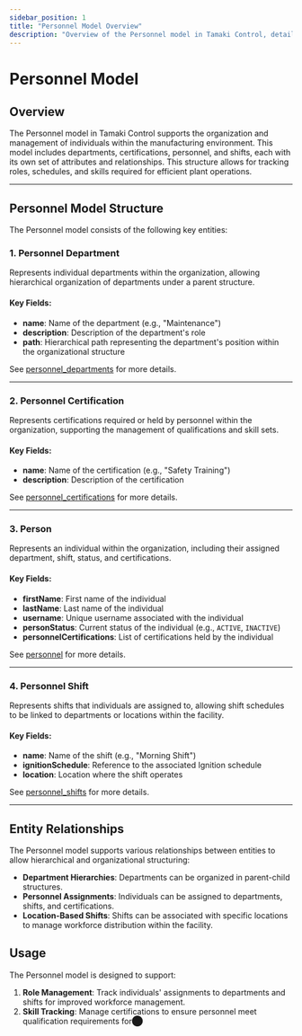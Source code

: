 ```yaml
---
sidebar_position: 1
title: "Personnel Model Overview"
description: "Overview of the Personnel model in Tamaki Control, detailing departments, shifts, and certifications."
---
```


# Personnel Model

## Overview

The Personnel model in Tamaki Control supports the organization and management of individuals within the manufacturing
environment. This model includes departments, certifications, personnel, and shifts, each with its own set of attributes
and relationships. This structure allows for tracking roles, schedules, and skills required for efficient plant
operations.

---

## Personnel Model Structure

The Personnel model consists of the following key entities:

### 1. Personnel Department

Represents individual departments within the organization, allowing hierarchical organization of departments under a
parent structure.

#### Key Fields:

- **name**: Name of the department (e.g., "Maintenance")
- **description**: Description of the department's role
- **path**: Hierarchical path representing the department's position within the organizational structure

See [personnel_departments](personnel-department) for more details.

---

### 2. Personnel Certification

Represents certifications required or held by personnel within the organization, supporting the management of
qualifications and skill sets.

#### Key Fields:

- **name**: Name of the certification (e.g., "Safety Training")
- **description**: Description of the certification

See [personnel_certifications](personnel-certification) for more details.

---

### 3. Person

Represents an individual within the organization, including their assigned department, shift, status, and
certifications.

#### Key Fields:

- **firstName**: First name of the individual
- **lastName**: Last name of the individual
- **username**: Unique username associated with the individual
- **personStatus**: Current status of the individual (e.g., `ACTIVE`, `INACTIVE`)
- **personnelCertifications**: List of certifications held by the individual

See [personnel](personnel.md) for more details.

---

### 4. Personnel Shift

Represents shifts that individuals are assigned to, allowing shift schedules to be linked to departments or locations
within the facility.

#### Key Fields:

- **name**: Name of the shift (e.g., "Morning Shift")
- **ignitionSchedule**: Reference to the associated Ignition schedule
- **location**: Location where the shift operates

See [personnel_shifts](personnel-shift) for more details.

---

## Entity Relationships

The Personnel model supports various relationships between entities to allow hierarchical and organizational
structuring:

- **Department Hierarchies**: Departments can be organized in parent-child structures.
- **Personnel Assignments**: Individuals can be assigned to departments, shifts, and certifications.
- **Location-Based Shifts**: Shifts can be associated with specific locations to manage workforce distribution within
  the facility.

## Usage

The Personnel model is designed to support:

1. **Role Management**: Track individuals' assignments to departments and shifts for improved workforce management.
2. **Skill Tracking**: Manage certifications to ensure personnel meet qualification requirements for​⬤